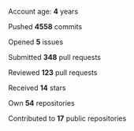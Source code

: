 Account age: **4** years

Pushed **4558** commits

Opened **5** issues

Submitted **348** pull requests

Reviewed **123** pull requests

Received **14** stars

Own **54** repositories

Contributed to **17** public repositories

